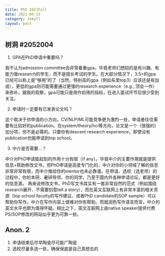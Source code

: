 ```yaml
---
title: PhD 2021Fall
date: 2021-04-15
category: Jekyll
layout: post
---
```


树洞 #2052004
-------------

1. GPA在PhD申请中重要吗？

我不认为admission committee会非常看重gpa，毕竟老师们想招的是有兴趣、有能力做research的学生，而不是擅长考试的学生。在大部分情况下，3.5+的gpa已经可以称上是“够用”的了（当然，特别高的gpa（例如系里top3）应该还是有加成），更低的gpa则可能需要通过更强的research experience（e.g., 顶会一作）来弥补。据我的观察，gpa可能只是用作初筛的指标，在进入面试环节后很少受到关注。

2. 申请时一定要有已发表论文吗？

这个取决于你申请的小方向，CV/NLP/ML可能竞争更为激烈一些，申请者往往需要有比较好的publication。在system/theory/hci等方向，论文是一个（很强的）加分项，但不是必需的。只要你有descent research experience，即使没有publication也能申请到top school。

3. 中介是否需要…？

中介对PhD申请能起到的作用十分有限（if any）。毕竟中介的主要作用就是提供信息+帮助修改文书，但PhD申请是高度专门化的，中介对你的小领域了解的信息非常非常有限，而中介推给你的mentor也未必靠谱。在申请、选校（选老师）的过程中，你的本研、暑研导师、你的同学，乃至于国内外各种申请论坛，都是更好的信息源。
再来说修改文书，PhD写文书其实有一套非常自然的范式（例如围绕research展开、不需要刻意tell a story），而在英文互联网上有非常丰富的相关资源（top school faculty的写作建议、或者PhD candidate的SOP sample）可以帮助你写作。中介在写作内容上很难对你有帮助。而就润色写作语言而言，中介的英文水平也颇为值得怀疑。相比之下，英文互联网上由native speaker提供付费PS/SOP修改的网站似乎更为可靠一些。

Anon. 2
-------------

1. 申请结束后尽早陶瓷尽可能广陶瓷
2. 选校尽量多选一些，确保保底是自己真想去的